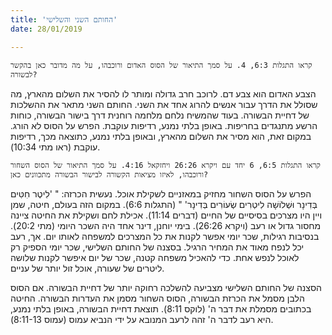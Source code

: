```yaml
---
title: 'החותם השני והשלישי'
date: 28/01/2019

---
```


`קראו התגלות 6:3, 4. על סמך התיאור של הסוס האדום ורוכבהו, על מה מדובר כאן בהקשר לבשורה?`

הצבע האדום הוא צבע דם. לרוכב חרב גדולה ומותר לו להסיר את השלום מהארץ, מה שסולל את הדרך עבור אנשים להרוג אחד את השני. החותם השני מתאר את ההשלכות של דחיית הבשורה. בעוד שהמשיח נלחם מלחמה רוחנית דרך בישור הבשורה, כוחות הרשע מתנגדים בחריפות. באופן בלתי נמנע, רדיפות עוקבת. הפרש על הסוס  לא הורג. במקום זאת, הוא מסיר את השלום מהארץ, ובאופן בלתי נמנע, כתוצאה מכך, רדיפות עוקבת (ראו מתי 10:34). 

`קראו התגלות 6:5, 6 יחד עם ויקרא 26:26 ויחזקאל 4:16. על סמך התיאור של הסוס השחור ורוכבהו, לאיזו מציאות הקשורה לבישור הבשורה מתכוונים כאן?`

הפרש על הסוס השחור מחזיק במאזניים לשקילת אוכל. נעשית הכרזה: " 'לִיטֶר חִטִּים בְּדִינָר וּשְׁלוֹשָׁה לִיטְרִים שְׂעוֹרִים בְּדִינָר' " (התגלות 6:6). במקום הזה בעולם, חיטה, שמן ויין היו מצרכים בסיסיים של החיים (דברים 11:14). אכילת לחם ושקילת את החיטה ציינה מחסור גדול או רעב (ויקרא 26:26). בימי יוחנן, דינר אחד היה השכר היומי (מתי 20:2). בנסיבות רגילות, שכר יומי אפשר לקנות את כל המצרכים למשפחה לאותו יום. אך, רעב יכל לנפח מאוד את המחיר הרגיל. בסצנה של החותם השלישי, שכר יומי הספיק רק לאוכל לנפש אחת. כדי להאכיל משפחה קטנה, שכר של יום איפשר לקנות שלושה ליטרים של שעורה, אוכל זול יותר של עניים. 

הסצנה של החותם השלישי מצביעה להשלכה רחוקה יותר של דחיית הבשורה. אם הסוס הלבן מסמל את הכרזת הבשורה, הסוס השחור מסמן את העדרות הבשורה. החיטה בכתובים מסמלת את דבר ה' (לוקס 8:11). תוצאת דחיית הבשורה, באופן בלתי נמנע, היא רעב לדבר ה' זהה לרעב המנובא על ידי הנביא עמוס (עמוס 8:11-13).